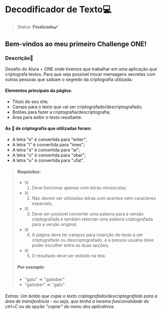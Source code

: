 # Decodificador de Texto💻

>Status: **Finalizado**✔️

## Bem-vindos ao meu primeiro Challenge ONE!

### **Descrição**📃

Desafio do Alura + ONE onde tivemos que trabalhar em uma aplicação que criptografa textos. Para que seja possível trocar mensagens secretas com outras pessoas que saibam o segredo da criptografia utilizada.

#### Elementos principais da página:

- Título do seu site;
- Campo para o texto que vai ser criptografado/descriptografado;
- Botões para fazer a criptografia/descriptografia;
- Área para exibir o texto resultante.

#### As 🔑 de criptografia que utilizadas foram:
- A letra "e" é convertida para "enter";
- A letra "i" é convertida para "imes";
- A letra "a" é convertida para "ai";
- A letra "o" é convertida para "ober";
- A letra "u" é convertida para "ufat".

> #### Requisitos:
> - [x] 1. Deve funcionar apenas com letras minúsculas; 
> - [x] 2. Não devem ser utilizados letras com acentos nem caracteres especiais; 
> - [x] 3. Deve ser possível converter uma palavra para a versão criptografada e também retornar uma palavra criptografada para a versão original; 
> - [x] 4. A página deve ter campos para inserção do texto a ser criptografado ou descriptografado, e a pessoa usuária deve poder escolher entre as duas opções; 
> - [x] 5. O resultado deve ser exibido na tela. 
> ##### Por exemplo:
> - "gato" => "gaitober"
> - "gaitober" => "gato"

###### *Extras: Um botão que copie o texto criptografado/descriptografado para a área de transferência - ou seja, que tenha a mesma funcionalidade do ctrl+C ou da opção "copiar" do menu dos aplicativos.*
